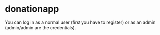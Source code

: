 # donationapp

You can log in as a normal user (first you have to register)
or as an admin (admin/admin are the credentials).
